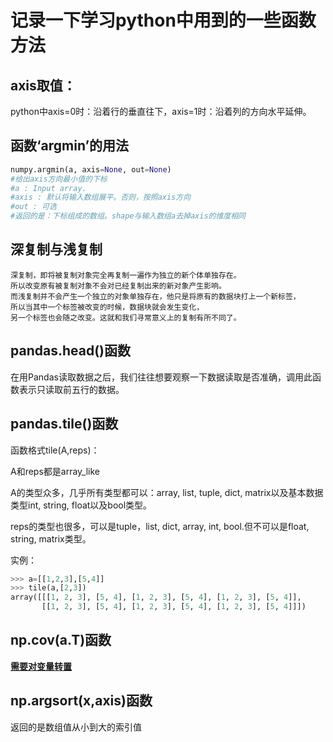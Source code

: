 # 记录一下学习python中用到的一些函数方法

## axis取值：

python中axis=0时：沿着行的垂直往下，axis=1时：沿着列的方向水平延伸。

## 函数‘argmin’的用法

```python
numpy.argmin(a, axis=None, out=None)
#给出axis方向最小值的下标
#a : Input array.
#axis : 默认将输入数组展平。否则，按照axis方向
#out : 可选
#返回的是：下标组成的数组。shape与输入数组a去掉axis的维度相同
```

## 深复制与浅复制

    深复制，即将被复制对象完全再复制一遍作为独立的新个体单独存在。
    所以改变原有被复制对象不会对已经复制出来的新对象产生影响。
    而浅复制并不会产生一个独立的对象单独存在，他只是将原有的数据块打上一个新标签，
    所以当其中一个标签被改变的时候，数据块就会发生变化，
    另一个标签也会随之改变。这就和我们寻常意义上的复制有所不同了。
## pandas.head()函数

在用Pandas读取数据之后，我们往往想要观察一下数据读取是否准确，调用此函数表示只读取前五行的数据。

## pandas.tile()函数

函数格式tile(A,reps)：

A和reps都是array_like

A的类型众多，几乎所有类型都可以：array, list, tuple, dict, matrix以及基本数据类型int, string, float以及bool类型。

reps的类型也很多，可以是tuple，list, dict, array, int, bool.但不可以是float, string, matrix类型。

实例：

```python
>>> a=[[1,2,3],[5,4]]
>>> tile(a,[2,3])
array([[[1, 2, 3], [5, 4], [1, 2, 3], [5, 4], [1, 2, 3], [5, 4]],
       [[1, 2, 3], [5, 4], [1, 2, 3], [5, 4], [1, 2, 3], [5, 4]]])
```

## np.cov(a.T)函数

**<u>需要对变量转置</u>**

## np.argsort(x,axis)函数

返回的是数组值从小到大的索引值